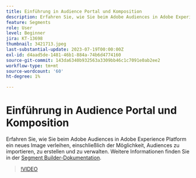 ```yaml
---
title: Einführung in Audience Portal und Komposition
description: Erfahren Sie, wie Sie beim Adobe Audiences in Adobe Experience Platform ein neues Image verleihen, einschließlich der Möglichkeit, Audiences zu importieren, zu erstellen und zu verwalten.
feature: Segments
role: User
level: Beginner
jira: KT-13698
thumbnail: 3421713.jpeg
last-substantial-update: 2023-07-19T00:00:00Z
exl-id: d4aad5de-1481-46b1-884a-74b6d4774160
source-git-commit: 143da6340b932563a3309bb46c1c7091e0ab2ee2
workflow-type: tm+mt
source-wordcount: '60'
ht-degree: 1%

---
```


# Einführung in Audience Portal und Komposition

Erfahren Sie, wie Sie beim Adobe Audiences in Adobe Experience Platform ein neues Image verleihen, einschließlich der Möglichkeit, Audiences zu importieren, zu erstellen und zu verwalten. Weitere Informationen finden Sie in der [Segment Builder-Dokumentation](https://experienceleague.adobe.com/docs/experience-platform/segmentation/ui/segment-builder.html?lang=de).

>[!VIDEO](https://video.tv.adobe.com/v/3421713/?learn=on)
